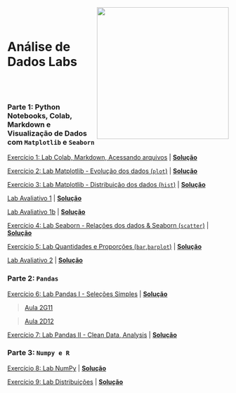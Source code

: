 <img src="http://meusite.mackenzie.br/rogerio/mackenzie_logo/UPM.2_horizontal_vermelho.jpg" width=300, align="right">

<br>
<br>

# Análise de Dados Labs

<br>
<br> 

### Parte 1: Python Notebooks, Colab, Markdown e Visualização de Dados com `Matplotlib` e `Seaborn`

[Exercício 1: Lab Colab, Markdown, Acessando arquivos](https://colab.research.google.com/github/Rogerio-mack/Analise_de_Dados_2023S2/blob/main/Lab_Colab_Markdown_arquivos.ipynb) 
| [**Solução**](https://colab.research.google.com/github/Rogerio-mack/Analise_de_Dados_2023S2/blob/main/Lab_Colab_Markdown_arquivos_solucao.ipynb)

[Exercício 2: Lab Matplotlib - Evolução dos dados (`plot`)](https://colab.research.google.com/github/Rogerio-mack/Analise_de_Dados_2023S2/blob/main/Lab_Matplotlib.ipynb)
| [**Solução**](https://colab.research.google.com/github/Rogerio-mack/Analise_de_Dados_2023S2/blob/main/Lab_Matplotlib_solucao.ipynb)

[Exercício 3: Lab Matplotlib - Distribuição dos dados (`hist`)](https://colab.research.google.com/github/Rogerio-mack/Analise_de_Dados_2023S2/blob/main/Lab_Matplotlib_02.ipynb)
| [**Solução**](https://colab.research.google.com/github/Rogerio-mack/Analise_de_Dados_2023S2/blob/main/Lab_Matplotlib_02_solucao.ipynb)

[Lab Avaliativo 1](https://github.com/Rogerio-mack/Analise_de_Dados_2023S2/blob/main/Lab_avaliativo_a2.ipynb)
| [**Solução**](https://colab.research.google.com/github/Rogerio-mack/Analise_de_Dados_2023S2/blob/main/Lab_avaliativo_a_solucao.ipynb)

[Lab Avaliativo 1b](https://github.com/Rogerio-mack/Analise_de_Dados_2023S2/blob/main/Lab_avaliativo_1bb.ipynb)
| [**Solução**](https://github.com/Rogerio-mack/Analise_de_Dados_2023S2/blob/main/Lab_avaliativo_1bb_solucao.ipynb)

[Exercício 4: Lab Seaborn - Relações dos dados & Seaborn (`scatter`)](https://colab.research.google.com/github/Rogerio-mack/Analise_de_Dados_2023S2/blob/main/Lab_Seaborn.ipynb)
| [**Solução**](https://colab.research.google.com/github/Rogerio-mack/Analise_de_Dados_2023S2/blob/main/Lab_Seaborn_solucao.ipynb)

[Exercício 5: Lab Quantidades e Proporções (`bar`,`barplot`)](https://colab.research.google.com/github/Rogerio-mack/Analise_de_Dados_2023S2/blob/main/Lab_quantidades_proporc.ipynb)
| [**Solução**](https://colab.research.google.com/github/Rogerio-mack/Analise_de_Dados_2023S2/blob/main/Lab_quantidades_proporc_solucao.ipynb)

[Lab Avaliativo 2](https://colab.research.google.com/github/Rogerio-mack/Analise_de_Dados_2023S2/blob/main/Analise_Lab_avaliativo2B.ipynb)
| [**Solução**](https://colab.research.google.com/github/Rogerio-mack/Analise_de_Dados_2023S2/blob/main/Analise_Lab_avaliativo2B_solucao.ipynb)

### Parte 2: `Pandas` 

[Exercício 6: Lab Pandas I - Seleções Simples](https://colab.research.google.com/github/Rogerio-mack/Analise_de_Dados_2023S2/blob/main/Lab_Pandas1.ipynb)
| [**Solução**](https://colab.research.google.com/github/Rogerio-mack/Analise_de_dados__2023S2/blob/main/Lab_Pandas1_solucao.ipynb)

> [Aula 2G11](https://colab.research.google.com/github/Rogerio-mack/Analise_de_Dados_2023S2/blob/main/Aula_20231006.ipynb)

> [Aula 2D12](https://colab.research.google.com/drive/1h3t1YILAU7a1eQdrhLzx8UCp28idIMQT?usp=sharing)

[Exercício 7: Lab Pandas II - Clean Data, Analysis](https://colab.research.google.com/github/Rogerio-mack/Analise_de_dados_labs/blob/main/Lab_Pandas2.ipynb)
| [**Solução**](https://colab.research.google.com/github/Rogerio-mack/Analise_de_dados_labs/blob/main/Lab_Pandas2_solucao.ipynb)

### Parte 3: `Numpy e R` 

[Exercício 8: Lab NumPy](https://colab.research.google.com/github/Rogerio-mack/Analise_de_dados_labs/blob/main/Lab_Numpy.ipynb)
| [**Solução**](https://colab.research.google.com/github/Rogerio-mack/Analise_de_dados_labs/blob/main/Lab_Numpy_solucao.ipynb)

[Exercício 9: Lab Distribuições](https://colab.research.google.com/github/Rogerio-mack/Analise_de_dados_labs/blob/main/Lab_Distributions.ipynb)
| [**Solução**](https://colab.research.google.com/github/Rogerio-mack/Analise_de_dados_labs/blob/main/Lab_Distributions_solucao.ipynb)


